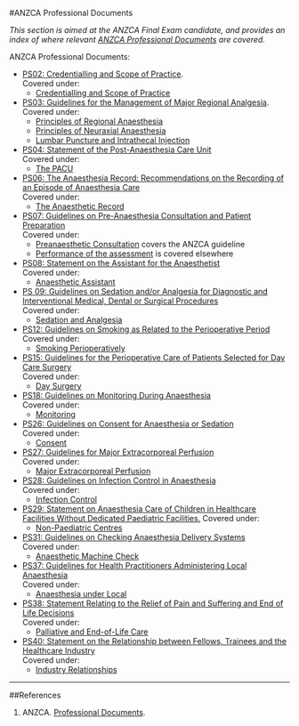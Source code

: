 #ANZCA Professional Documents

*This section is aimed at the ANZCA Final Exam candidate, and provides an index of where relevant [ANZCA Professional Documents](http://www.anzca.edu.au/resources/professional-documents) are covered.*


ANZCA Professional Documents:
* [PS02: Credentialling and Scope of Practice](http://www.anzca.edu.au/Documents/ps02-2006-statement-on-credentialling-and-defining.pdf).  
Covered under:
	* [Credentialling and Scope of Practice](/anaesthesia/anzca/credentialling.md)
* [PS03: Guidelines for the Management of Major Regional Analgesia](http://www.anzca.edu.au/Documents/ps03-2014-guidelines-for-the-management-of-major-r.pdf).  
Covered under:
	* [Principles of Regional Anaesthesia](/anaesthesia/regional/principles.md)
	* [Principles of Neuraxial Anaesthesia](/anaesthesia/regional/principles-neuraxial.md)
	* [Lumbar Puncture and Intrathecal Injection](/anaesthesia/regional/lp.md)
* [PS04: Statement of the Post-Anaesthesia Care Unit](http://www.anzca.edu.au/Documents/ps04-2006-recommendations-for-the-post-anaesthesia.pdf)  
Covered under:
	* [The PACU](/anaesthesia/anzca/pacu.md)
* [PS06: The Anaesthesia Record: Recommendations on the Recording of an Episode of Anaesthesia Care](http://www.anzca.edu.au/Documents/ps06-2006-the-anaesthesia-record-recommendations-o.pdf)  
Covered under:
	* [The Anaesthetic Record](/anaesthesia/anzca/record.md)
* [PS07: Guidelines on Pre-Anaesthesia Consultation and Patient Preparation](http://www.anzca.edu.au/documents/ps07-2008-recommendations-for-the-pre-anaesthesia.pdf)  
Covered under:
 	* [Preanaesthetic Consultation](/anaesthesia/anzca/pre-anaesthetic.md) covers the ANZCA guideline
 	* [Performance of the assessment](/assessment/anaesthetic/pre-anaesthetic.md) is covered elsewhere
* [PS08: Statement on the Assistant for the Anaesthetist ](http://www.anzca.edu.au/documents/ps08-2015-statement-on-the-assistant-for-the-anaes.pdf)  
Covered under:
	* [Anaesthetic Assistant](/anaesthesia/anzca/assistant.md)
* [PS 09: Guidelines on Sedation and/or Analgesia for Diagnostic and Interventional Medical, Dental or Surgical Procedures](http://www.anzca.edu.au/getattachment/Resources/Professional-documents/ps09-2014-guidelines-on-sedation-and-or-analgesia-for-diagnostic-and-interventional-medical-dental-or-surgical-procedures.pdf)  
Covered under:
	* [Sedation and Analgesia](/anaesthesia/anzca/sed-and-analgesia.md)
* [PS12: Guidelines on Smoking as Related to the Perioperative Period](http://www.anzca.edu.au/Documents/ps12-2013-guidelines-on-smoking-as-related-to-the.pdf)
Covered under:
	* [Smoking Perioperatively](/anaesthesia/anzca/smoking.md)
* [PS15: Guidelines for the Perioperative Care of Patients Selected for Day Care Surgery](http://www.anzca.edu.au/Documents/ps15-2010-recommendations-for-the-perioperative-ca.pdf)  
Covered under:
	* [Day Surgery](/anaesthesia/anzca/daystay.md)
* [PS18: Guidelines on Monitoring During Anaesthesia](http://www.anzca.edu.au/Documents/ps18-2015-guidelines-on-monitoring-during-anaesthe.pdf)  
Covered under:
	* [Monitoring](/anaesthesia/anzca/monitoring.md)
* [PS26: Guidelines on Consent for Anaesthesia or Sedation](http://www.anzca.edu.au/Documents/ps26-2005-guidelines-on-consent-for-anaesthesia-or.pdf)  
Covered under:
	* [Consent](/anaesthesia/anzca/consent.md)
* [PS27: Guidelines for Major Extracorporeal Perfusion](http://www.anzca.edu.au/Documents/ps27-2015-guidelines-for-major-extracorporeal-perf.pdf)  
Covered under:
	* [Major Extracorporeal Perfusion](/anaesthesia/anzca/extracorporeal.md)
* [PS28: Guidelines on Infection Control in Anaesthesia](http://www.anzca.edu.au/Documents/ps28-2015-guidelines-on-infection-control-in-anaes.pdf)  
Covered under:
	* [Infection Control](/anaesthesia/anzca/infection.md)
* [PS29: Statement on Anaesthesia Care of Children in Healthcare Facilities Without Dedicated Paediatric Facilities.](http://www.anzca.edu.au/Documents/ps29-2008-statement-on-anaesthesia-care-of-childre.pdf)
Covered under:
	* [Non-Paediatric Centres](/anaesthesia/anzca/paeds.md)
* [PS31: Guidelines on Checking Anaesthesia Delivery Systems](http://www.anzca.edu.au/Documents/ps31-2014-guidelines-on-checking-anaesthesia-deliv.pdf)  
Covered under:
	* [Anaesthetic Machine Check](/assessment/anaesthetic/machinecheck.md)
* [PS37: Guidelines for Health Practitioners Administering Local Anaesthesia](http://www.anzca.edu.au/Documents/ps37-2013-guidelines-for-health-practitioners-admi.pdf)  
Covered under:
	* [Anaesthesia under Local](/anaesthesia/anzca/local.md)
* [PS38: Statement Relating to the Relief of Pain and Suffering and End of Life Decisions](http://www.anzca.edu.au/Documents/ps38-2010-statement-relating-to-the-relief-of-pain.pdf)  
Covered under:
	* [Palliative and End-of-Life Care](/anaesthesia/anzca/eol.md)
* [PS40: Statement on the Relationship between Fellows, Trainees and the Healthcare Industry](http://www.anzca.edu.au/Documents/ps40-2012-statement-on-the-relationship-between-fe.pdf)  
Covered under:
	* [Industry Relationships](/anaesthesia/anzca/industry.md)


---
##References
1. ANZCA. [Professional Documents](http://www.anzca.edu.au/resources/professional-documents).
